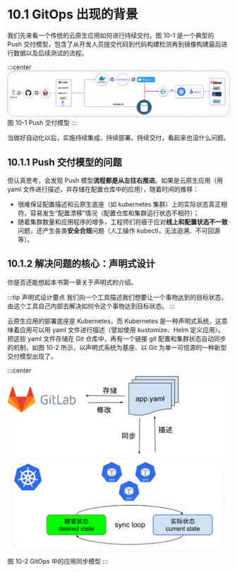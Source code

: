 # 10.1 GitOps 出现的背景

我们先来看一个传统的云原生应用如何进行持续交付。图 10-1 是一个典型的 Push 交付模型，包含了从开发人员提交代码到代码构建检测再到镜像构建最后进行数据以及后续测试的流程。

:::center
  ![](../assets/cicd-push.png)<br/>
  图 10-1 Push 交付模型
:::

当做好自动化以后，实施持续集成、持续部署、持续交付，看起来也没什么问题。

## 10.1.1 Push 交付模型的问题

但认真思考，会发现 Push 模型**流程都是从左往右推进**。如果是云原生应用（用 yaml 文件进行描述，并存储在配置仓库中的应用），随着时间的推移：

- 很难保证配置描述和云原生底座（如 kubernetes 集群）上的实际状态真正相符，容易发生“配置漂移”情况（配置仓库和集群运行状态不相符）；
- 随着集群数量和应用程序的增多，工程师们将疲于应对**线上和配置状态不一致**问题，还产生各类**安全合规**问题（人工操作 kubectl，无法追溯、不可回源等）。

## 10.1.2 解决问题的核心：声明式设计

你是否还能想起本书第一章关于声明式的介绍。

:::tip 声明式设计要点
我们向一个工具描述我们想要让一个事物达到的目标状态，由这个工具自己内部去解决如何令这个事物达到目标状态。
:::

云原生应用的部署底座是 Kubernetes，而 Kubernetes 是一种声明式系统，这意味着应用可以用 yaml 文件进行描述（譬如使用 kustomize、Helm 定义应用）。把这些 yaml 文件存储在 Git 仓库中，再有一个链接 git 配置和集群状态自动同步的机制，如图 10-2 所示，以声明式系统为基座、以 Git 为单一可信源的一种新型交付模型出现了。

:::center
  ![](../assets/gitops.svg)<br/>
  图 10-2 GitOps 中的应用同步模型
:::

